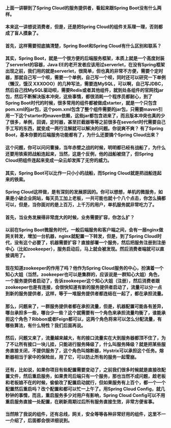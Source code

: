 #### 上面一讲聊到了Spring Cloud的服务提供者，看起来跟Spring Boot没有什么两样。

#### 本来这一讲想说消费者，但是，还是把Spring Cloud的组件关系理一理，否则都成了盲人摸象了。

#### 首先，这样需要彻底搞清楚，Spring Boot和Spring Cloud有什么区别和联系？

#### 其实，Spring Boot，就是一个很方便的后端服务框架，本质上就是一个高度封装了serverlet的容器，Java EE的老开发者应该用过serverlet，在没有Spring框架出现之前，我们用的就是serverlet，很简单，但也真的非常不方便，需要个定时器，那就自己写一个呗，需要一个单例，自己写一个呗，同时还可以研究一下单例（懒汉，饿汉 XXXOOO）的几种写法，需要连MySQL，可以啊，自己写JDBC，然后自己找MySQL驱动呗，需要Redis或者其他组件，就到处各组件的官网找jar包，然后不断解决版本冲突，这些事情，都很消耗一个程序员都耐心，到了Spring Boot时代的时候，很多常用的组件都被做成starter，就是一个只包含pom.xml的jar包，这个pom.xml包含了整个组件需要的jar包，只需要maven引用一下这个starter的maven依赖，这些jar都包含进来了，而且版本冲突也真的少了很多，单例，回调，定时器，甚至拦截器等等之前很多在severlet时代需要自己手工写的东西，就变成一两行注解就可以解决的问题。你说爽不爽？ 有了Spring Boot，基本你要的后端服务功能都有了，为什么还要搞个Spring Cloud出来？

#### 这个问题，你可以问问曹操，当年赤壁之战的时候，明明都已经有战船了，为什么还要用铁索把战船连起来，当然，这是个反例，他的战船被烧了，但Spring Cloud把组件连起来变成一朵云却发挥了无穷的威力。

#### 其实，Spring Boot可以比作一只小小的战船，而Spring Cloud就是把战船连起来的铁索。

#### Spring Cloud这样做，是有深刻的发展原因的。你可以想想，单机的微服务，如果是小破企业网站，每天员工加上老板，一共可能也就十个八个点击，你怎么搞都可以，但是，当你面对的是上百万，上千万的用户，单机服务就非常吃力了。

#### 首先，当业务发展得非常庞大的时候，业务需要扩容，你怎么扩？

#### 以前在Spring Boot微服务时代，一般后端服务和客户端之间，会有一层nginx做网关转发，增加一台机器，nginx就配置一下转发，但是，到了Spring Cloud时代，没有这个必要了，机器需要扩容？直接部署一个服务，然后把服务注册到注册中心（比如zookeeper），服务启动后，马上就会被发现。然后消费者端就可以直接调用了。

#### 现在知道zookeeper的作用了吗？他作为Spring Cloud服务的中心，扮演着一个知心大姐（当然，zookeeper也可以是集群的，应该说是一群知心大姐）角色，一个服务提供者启动了，告诉zookeeper这个知心大姐（注册），然后消费者跟zookeeper也是有连接，会很快知道有新的服务提供者启动了，流量可以分一点到新的服务提供者，这样，等于一堆服务提供者都连结在一起了，都在承担流量。

#### 那么，问题来了，一群服务提供者都在承担流量，但是，机器配置可能各有差异，哪台承担多一些，哪台少一些？这个就需要有一个角色来承担流量均衡了，谁能承担这个角色？Ribbon或者Feign都可以，这两个角色将来可以怎么分配流量，有哪些算法，有什么特性？我们后面再说。

#### 然后，问题又来了，流量越来越大，有的接口流量实在大到服务器都顶不住了，为了不让所有接口一块儿挂，只能进行服务降级了，什么叫服务降级？就是把某些服务直接关闭，不提供服务了，这个角色叫熔断器，Hystrix可以承担这个任务。熔断器相当于家中的保险丝，用了它，可以防止所有的服务一起雪崩。

#### 还有，比如说，如果你项目有些配置需要变动了，之前我们很多时候就是直接改配置文件，然后重启服务，如果贵司后端只有一个服务，那也当然不成问题，趁老板和老板娘不在的时候，偷偷改了配置启动就行，但如果服务有上百个，都一个一个配置然后重启吗？改个配置和都可以忙一上午了。用Spring Cloud Config，就几秒钟的事情，而且，重启服务多少对用户有影响，Spring Cloud Config可以不用重启服务直接一处配置，在刷新周期过后所有服务直接生效，非常方便省事。

#### 当然除了我说的组件，还有总线，网关，安全等等各种非常好用的组件，这里不一一介绍了，后面都会很详细说到。

